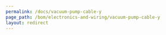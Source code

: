```yaml
---
permalink: /docs/vacuum-pump-cable-y
page_path: /bom/electronics-and-wiring/vacuum-pump-cable-y
layout: redirect
---
```


